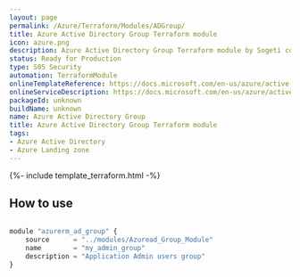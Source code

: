 ```yaml
---
layout: page
permalink: /Azure/Terraform/Modules/ADGroup/
title: Azure Active Directory Group Terraform module
icon: azure.png
description: Azure Active Directory Group Terraform module by Sogeti community.
status: Ready for Production
type: S05 Security
automation: TerraformModule
onlineTemplateReference: https://docs.microsoft.com/en-us/azure/active-directory/fundamentals/active-directory-groups-create-azure-portal
onlineServiceDescription: https://docs.microsoft.com/en-us/azure/active-directory/fundamentals/active-directory-groups-create-azure-portal
packageId: unknown
buildName: unknown
name: Azure Active Directory Group
title: Azure Active Directory Group Terraform module
tags:
- Azure Active Directory 
- Azure Landing zone
---
```


{%- include template_terraform.html -%}

## How to use

```javascript

module "azurerm_ad_group" {
    source      = "../modules/Azuread_Group_Module"
    name        = "my_admin_group"
    description = "Application Admin users group"
}

```